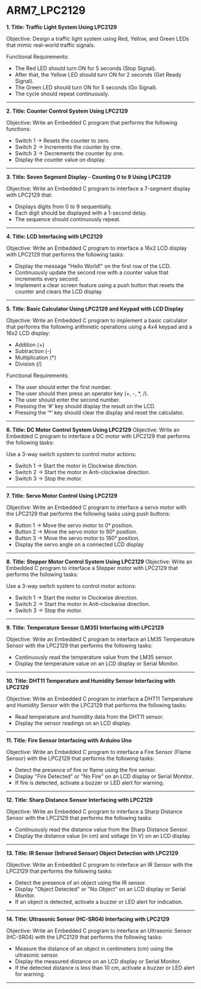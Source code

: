 # ARM7_LPC2129

__1. Title: Traffic Light System Using LPC2129__

Objective: Design a traffic light system using Red, Yellow, and Green LEDs that mimic real-world traffic signals.

Functional Requirements:
- The Red LED should turn ON for 5 seconds (Stop Signal).
- After that, the Yellow LED should turn ON for 2 seconds (Get Ready Signal).
- The Green LED should turn ON for 5 seconds (Go Signal).
- The cycle should repeat continuously.

------------------------------------------------------------------------------------------------------------------------------------------------------------
__2. Title: Counter Control System Using LPC2129__

Objective:
Write an Embedded C program that performs the following functions:

- Switch 1 → Resets the counter to zero.
- Switch 2 → Increments the counter by one.
- Switch 3 → Decrements the counter by one.
- Display the counter value on display.

------------------------------------------------------------------------------------------------------------------------------------------------------------
__3. Title: Seven Segment Display - Counting 0 to 9 Using LPC2129__

Objective:
Write an Embedded C  program to interface a 7-segment display with LPC2129 that:

- Displays digits from 0 to 9 sequentially.
- Each digit should be displayed with a 1-second delay.
- The sequence should continuously repeat.

------------------------------------------------------------------------------------------------------------------------------------------------------------
__4. Title: LCD Interfacing with LPC2129__

Objective:
Write an Embedded C  program to interface a 16x2 LCD display with LPC2129 that performs the following tasks:

- Display the message "Hello World!" on the first row of the LCD.
- Continuously update the second row with a counter value that increments every second.
- Implement a clear screen feature using a push button that resets the counter and clears the LCD display.

------------------------------------------------------------------------------------------------------------------------------------------------------------
__5. Title: Basic Calculator Using LPC2129 and Keypad with LCD Display__

Objective:
Write an Embedded C  program to implement a basic calculator that performs the following arithmetic operations using a 4x4 keypad and a 16x2 LCD display:

- Addition (+)
- Subtraction (-)
- Multiplication (*)
- Division (/)
  
Functional Requirements:
- The user should enter the first number.
- The user should then press an operator key (+, -, *, /).
- The user should enter the second number.
- Pressing the ‘#’ key should display the result on the LCD.
- Pressing the ‘*’ key should clear the display and reset the calculator.

------------------------------------------------------------------------------------------------------------------------------------------------------------
__6. Title: DC Motor Control System Using LPC2129__
Objective:
Write an Embedded C  program to interface a DC motor with LPC2129 that performs the following tasks:

Use a 3-way switch system to control motor actions:
- Switch 1 → Start the motor in Clockwise direction.
- Switch 2 → Start the motor in Anti-clockwise direction.
- Switch 3 → Stop the motor.

------------------------------------------------------------------------------------------------------------------------------------------------------------
__7. Title: Servo Motor Control Using LPC2129__

Objective:
Write an Embedded C program to interface a servo motor with the LPC2129 that performs the following tasks using push buttons:

- Button 1 → Move the servo motor to 0° position.
- Button 2 → Move the servo motor to 90° position.
- Button 3 → Move the servo motor to 180° position.
- Display the servo angle on a connected LCD display

------------------------------------------------------------------------------------------------------------------------------------------------------------
__8. Title: Stepper Motor Control System Using LPC2129__
Objective:
Write an Embedded C  program to interface a Stepper motor with LPC2129 that performs the following tasks:

Use a 3-way switch system to control motor actions:
- Switch 1 → Start the motor in Clockwise direction.
- Switch 2 → Start the motor in Anti-clockwise direction.
- Switch 3 → Stop the motor.

------------------------------------------------------------------------------------------------------------------------------------------------------------
__9. Title: Temperature Sensor (LM35) Interfacing with LPC2129__

Objective:
Write an Embedded C program to interface an LM35 Temperature Sensor with the LPC2129 that performs the following tasks:

- Continuously read the temperature value from the LM35 sensor.
- Display the temperature value on an LCD display or Serial Monitor.

------------------------------------------------------------------------------------------------------------------------------------------------------------
__10. Title: DHT11 Temperature and Humidity Sensor Interfacing with LPC2129__

Objective:
Write an Embedded C program to interface a DHT11 Temperature and Humidity Sensor with the LPC2129 that performs the following tasks:

- Read temperature and humidity data from the DHT11 sensor.
- Display the sensor readings on an LCD display.

------------------------------------------------------------------------------------------------------------------------------------------------------------
__11. Title: Fire Sensor Interfacing with Arduino Uno__

Objective:
Write an Embedded C program to interface a Fire Sensor (Flame Sensor) with the LPC2129 that performs the following tasks:

- Detect the presence of fire or flame using the fire sensor.
- Display "Fire Detected" or "No Fire" on an LCD display or Serial Monitor.
- If fire is detected, activate a buzzer or LED alert for warning.

------------------------------------------------------------------------------------------------------------------------------------------------------------
__12. Title: Sharp Distance Sensor Interfacing with LPC2129__

Objective:
Write an Embedded C program to interface a Sharp Distance Sensor with the LPC2129 that performs the following tasks:

- Continuously read the distance value from the Sharp Distance Sensor.
- Display the distance value (in cm) and voltage (in V) on an LCD display.

------------------------------------------------------------------------------------------------------------------------------------------------------------
__13. Title: IR Sensor (Infrared Sensor) Object Detection with LPC2129__

Objective:
Write an Embedded C program to interface an IR Sensor with the LPC2129 that performs the following tasks:

- Detect the presence of an object using the IR sensor.
- Display "Object Detected" or "No Object" on an LCD display or Serial Monitor.
- If an object is detected, activate a buzzer or LED alert for indication.

------------------------------------------------------------------------------------------------------------------------------------------------------------
__14. Title: Ultrasonic Sensor (HC-SR04) Interfacing with LPC2129__

Objective:
Write an Embedded C program to interface an Ultrasonic Sensor (HC-SR04) with the LPC2129 that performs the following tasks:

- Measure the distance of an object in centimeters (cm) using the ultrasonic sensor.
- Display the measured distance on an LCD display or Serial Monitor.
- If the detected distance is less than 10 cm, activate a buzzer or LED alert for warning.

------------------------------------------------------------------------------------------------------------------------------------------------------------
